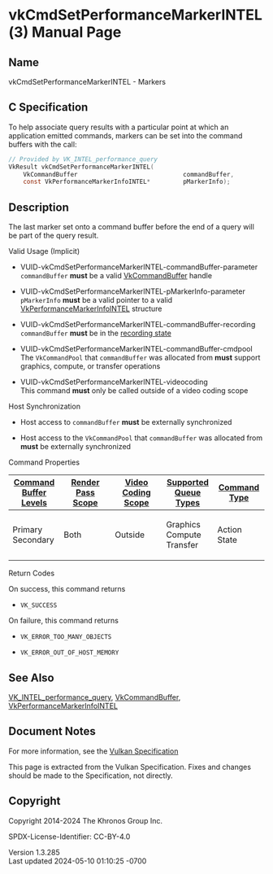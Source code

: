 # vkCmdSetPerformanceMarkerINTEL(3) Manual Page

## Name

vkCmdSetPerformanceMarkerINTEL - Markers



## <a href="#_c_specification" class="anchor"></a>C Specification

To help associate query results with a particular point at which an
application emitted commands, markers can be set into the command
buffers with the call:

``` c
// Provided by VK_INTEL_performance_query
VkResult vkCmdSetPerformanceMarkerINTEL(
    VkCommandBuffer                             commandBuffer,
    const VkPerformanceMarkerInfoINTEL*         pMarkerInfo);
```

## <a href="#_description" class="anchor"></a>Description

The last marker set onto a command buffer before the end of a query will
be part of the query result.

Valid Usage (Implicit)

- <a href="#VUID-vkCmdSetPerformanceMarkerINTEL-commandBuffer-parameter"
  id="VUID-vkCmdSetPerformanceMarkerINTEL-commandBuffer-parameter"></a>
  VUID-vkCmdSetPerformanceMarkerINTEL-commandBuffer-parameter  
  `commandBuffer` **must** be a valid
  [VkCommandBuffer](https://registry.khronos.org/vulkan/specs/1.3-extensions/man/html/VkCommandBuffer.html) handle

- <a href="#VUID-vkCmdSetPerformanceMarkerINTEL-pMarkerInfo-parameter"
  id="VUID-vkCmdSetPerformanceMarkerINTEL-pMarkerInfo-parameter"></a>
  VUID-vkCmdSetPerformanceMarkerINTEL-pMarkerInfo-parameter  
  `pMarkerInfo` **must** be a valid pointer to a valid
  [VkPerformanceMarkerInfoINTEL](https://registry.khronos.org/vulkan/specs/1.3-extensions/man/html/VkPerformanceMarkerInfoINTEL.html)
  structure

- <a href="#VUID-vkCmdSetPerformanceMarkerINTEL-commandBuffer-recording"
  id="VUID-vkCmdSetPerformanceMarkerINTEL-commandBuffer-recording"></a>
  VUID-vkCmdSetPerformanceMarkerINTEL-commandBuffer-recording  
  `commandBuffer` **must** be in the [recording
  state](#commandbuffers-lifecycle)

- <a href="#VUID-vkCmdSetPerformanceMarkerINTEL-commandBuffer-cmdpool"
  id="VUID-vkCmdSetPerformanceMarkerINTEL-commandBuffer-cmdpool"></a>
  VUID-vkCmdSetPerformanceMarkerINTEL-commandBuffer-cmdpool  
  The `VkCommandPool` that `commandBuffer` was allocated from **must**
  support graphics, compute, or transfer operations

- <a href="#VUID-vkCmdSetPerformanceMarkerINTEL-videocoding"
  id="VUID-vkCmdSetPerformanceMarkerINTEL-videocoding"></a>
  VUID-vkCmdSetPerformanceMarkerINTEL-videocoding  
  This command **must** only be called outside of a video coding scope

Host Synchronization

- Host access to `commandBuffer` **must** be externally synchronized

- Host access to the `VkCommandPool` that `commandBuffer` was allocated
  from **must** be externally synchronized

Command Properties

<table class="tableblock frame-all grid-all stretch">
<colgroup>
<col style="width: 20%" />
<col style="width: 20%" />
<col style="width: 20%" />
<col style="width: 20%" />
<col style="width: 20%" />
</colgroup>
<thead>
<tr class="header">
<th class="tableblock halign-left valign-top"><a
href="#VkCommandBufferLevel">Command Buffer Levels</a></th>
<th class="tableblock halign-left valign-top"><a
href="#vkCmdBeginRenderPass">Render Pass Scope</a></th>
<th class="tableblock halign-left valign-top"><a
href="#vkCmdBeginVideoCodingKHR">Video Coding Scope</a></th>
<th class="tableblock halign-left valign-top"><a
href="#VkQueueFlagBits">Supported Queue Types</a></th>
<th class="tableblock halign-left valign-top"><a
href="#fundamentals-queueoperation-command-types">Command Type</a></th>
</tr>
</thead>
<tbody>
<tr class="odd">
<td class="tableblock halign-left valign-top"><p>Primary<br />
Secondary</p></td>
<td class="tableblock halign-left valign-top"><p>Both</p></td>
<td class="tableblock halign-left valign-top"><p>Outside</p></td>
<td class="tableblock halign-left valign-top"><p>Graphics<br />
Compute<br />
Transfer</p></td>
<td class="tableblock halign-left valign-top"><p>Action<br />
State</p></td>
</tr>
</tbody>
</table>

Return Codes

On success, this command returns  
- `VK_SUCCESS`

On failure, this command returns  
- `VK_ERROR_TOO_MANY_OBJECTS`

- `VK_ERROR_OUT_OF_HOST_MEMORY`

## <a href="#_see_also" class="anchor"></a>See Also

[VK_INTEL_performance_query](https://registry.khronos.org/vulkan/specs/1.3-extensions/man/html/VK_INTEL_performance_query.html),
[VkCommandBuffer](https://registry.khronos.org/vulkan/specs/1.3-extensions/man/html/VkCommandBuffer.html),
[VkPerformanceMarkerInfoINTEL](https://registry.khronos.org/vulkan/specs/1.3-extensions/man/html/VkPerformanceMarkerInfoINTEL.html)

## <a href="#_document_notes" class="anchor"></a>Document Notes

For more information, see the <a
href="https://registry.khronos.org/vulkan/specs/1.3-extensions/html/vkspec.html#vkCmdSetPerformanceMarkerINTEL"
target="_blank" rel="noopener">Vulkan Specification</a>

This page is extracted from the Vulkan Specification. Fixes and changes
should be made to the Specification, not directly.

## <a href="#_copyright" class="anchor"></a>Copyright

Copyright 2014-2024 The Khronos Group Inc.

SPDX-License-Identifier: CC-BY-4.0

Version 1.3.285  
Last updated 2024-05-10 01:10:25 -0700
